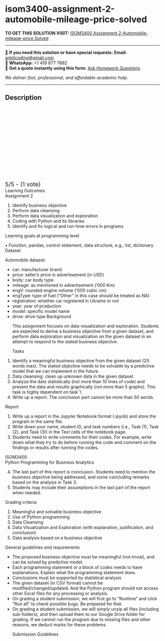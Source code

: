 # isom3400-assignment-2-automobile-mileage-price-solved
**TO GET THIS SOLUTION VISIT:** [ISOM3400 Assignment 2-Automobile-mileage-price Solved](https://www.ankitcodinghub.com/product/isom3400-assignment-2-automobile-mileage-price-solved/)


---

📩 **If you need this solution or have special requests:** **Email:** ankitcoding@gmail.com  
📱 **WhatsApp:** +1 419 877 7882  
📄 **Get a quote instantly using this form:** [Ask Homework Questions](https://www.ankitcodinghub.com/services/ask-homework-questions/)

*We deliver fast, professional, and affordable academic help.*

---

<h2>Description</h2>



<div class="kk-star-ratings kksr-auto kksr-align-center kksr-valign-top" data-payload="{&quot;align&quot;:&quot;center&quot;,&quot;id&quot;:&quot;97534&quot;,&quot;slug&quot;:&quot;default&quot;,&quot;valign&quot;:&quot;top&quot;,&quot;ignore&quot;:&quot;&quot;,&quot;reference&quot;:&quot;auto&quot;,&quot;class&quot;:&quot;&quot;,&quot;count&quot;:&quot;1&quot;,&quot;legendonly&quot;:&quot;&quot;,&quot;readonly&quot;:&quot;&quot;,&quot;score&quot;:&quot;5&quot;,&quot;starsonly&quot;:&quot;&quot;,&quot;best&quot;:&quot;5&quot;,&quot;gap&quot;:&quot;4&quot;,&quot;greet&quot;:&quot;Rate this product&quot;,&quot;legend&quot;:&quot;5\/5 - (1 vote)&quot;,&quot;size&quot;:&quot;24&quot;,&quot;title&quot;:&quot;ISOM3400 Assignment 2-Automobile-mileage-price Solved&quot;,&quot;width&quot;:&quot;138&quot;,&quot;_legend&quot;:&quot;{score}\/{best} - ({count} {votes})&quot;,&quot;font_factor&quot;:&quot;1.25&quot;}">

<div class="kksr-stars">

<div class="kksr-stars-inactive">
            <div class="kksr-star" data-star="1" style="padding-right: 4px">


<div class="kksr-icon" style="width: 24px; height: 24px;"></div>
        </div>
            <div class="kksr-star" data-star="2" style="padding-right: 4px">


<div class="kksr-icon" style="width: 24px; height: 24px;"></div>
        </div>
            <div class="kksr-star" data-star="3" style="padding-right: 4px">


<div class="kksr-icon" style="width: 24px; height: 24px;"></div>
        </div>
            <div class="kksr-star" data-star="4" style="padding-right: 4px">


<div class="kksr-icon" style="width: 24px; height: 24px;"></div>
        </div>
            <div class="kksr-star" data-star="5" style="padding-right: 4px">


<div class="kksr-icon" style="width: 24px; height: 24px;"></div>
        </div>
    </div>

<div class="kksr-stars-active" style="width: 138px;">
            <div class="kksr-star" style="padding-right: 4px">


<div class="kksr-icon" style="width: 24px; height: 24px;"></div>
        </div>
            <div class="kksr-star" style="padding-right: 4px">


<div class="kksr-icon" style="width: 24px; height: 24px;"></div>
        </div>
            <div class="kksr-star" style="padding-right: 4px">


<div class="kksr-icon" style="width: 24px; height: 24px;"></div>
        </div>
            <div class="kksr-star" style="padding-right: 4px">


<div class="kksr-icon" style="width: 24px; height: 24px;"></div>
        </div>
            <div class="kksr-star" style="padding-right: 4px">


<div class="kksr-icon" style="width: 24px; height: 24px;"></div>
        </div>
    </div>
</div>


<div class="kksr-legend" style="font-size: 19.2px;">
            5/5 - (1 vote)    </div>
    </div>
<div class="page" title="Page 1">
<div class="layoutArea">
<div class="column">
Learning Outcomes

</div>
</div>
<div class="layoutArea">
<div class="column">
Assignment 2

</div>
</div>
<div class="layoutArea">
<div class="column">
<ol>
<li>Identify business objective</li>
<li>Perform data cleansing</li>
<li>Perform data visualization and exploration</li>
<li>Coding with Python and its libraries</li>
<li>Identify and fix logical and run-time errors in programs</li>
</ol>
Learning goals at programming level

• Function, pandas, control statement, data structure, e.g., list, dictionary Dataset

Automobile dataset:

<ul>
<li>car: manufacturer brand</li>
<li>price: seller’s price in advertisement (in USD)</li>
<li>body: car body type</li>
<li>mileage: as mentioned in advertisement (‘000 Km)</li>
<li>engV: rounded engine volume (‘000 cubic cm)</li>
<li>engType: type of fuel (“Other” in this case should be treated as NA)</li>
<li>registration: whether car registered in Ukraine or not</li>
<li>year: year of production</li>
<li>model: specific model name</li>
<li>drive: drive type
Background

This assignment focuses on data visualization and exploration. Students are expected to derive a business objective from a given dataset, and perform data exploration and visualization on the given dataset in an attempt to respond to the stated business objective.

Tasks
</li>
</ul>
<ol>
<li>Identify a meaningful business objective from the given dataset (20 words max). The stated objective needs to be solvable by a predictive model that we can implement in the future.</li>
<li>Data cleansing: clean up unknown data in the given dataset.</li>
<li>Analyze the data statistically (not more than 10 lines of code) and present the data and results
graphically (not more than 5 graphs). This task is highly dependent on task 1.
</li>
<li>Write up a report. The conclusion part cannot be more than 50 words.</li>
</ol>
Report

<ol>
<li>Write up a report in the Jupyter Notebook format (.ipynb) and store the program in the same file.</li>
<li>Write down your name, student ID, and task numbers (i.e., Task (1), Task (2), and Task (3)) in the Text cells of the notebook page.</li>
<li>Students need to write comments for their codes. For example, write down what they try to do before running the code and comment on the findings or results after running the codes.</li>
</ol>
</div>
</div>
</div>
<div class="page" title="Page 2">
<div class="layoutArea">
<div class="column">
ISOM3400

</div>
<div class="column">
Python Programming for Business Analytics

</div>
</div>
<div class="layoutArea">
<div class="column">
<ol start="4">
<li>The last part of this report is conclusion. Students need to mention the business objective being addressed, and some concluding remarks based on the analysis in Task 3.</li>
<li>Students may include their assumptions in the last part of the report when needed.</li>
</ol>
Grading criteria

<ol>
<li>Meaningful and solvable business objective</li>
<li>Use of Python programming</li>
<li>Data Cleansing</li>
<li>Data Visualization and Exploration (with explanation, justification, and conclusion)</li>
<li>Data analysis based on a business objective</li>
</ol>
General guidelines and requirements

<ul>
<li>The proposed business objective must be meaningful (not trivial), and can be solved by predictive model.</li>
<li>Each programming statement or a block of codes needs to have explanations. Explain what the programming statement does.</li>
<li>Conclusions must be supported by statistical analysis</li>
<li>The given dataset (in CSV format) cannot be modified/changed/updated. And the
Python program should not access other Excel files for any processing or analysis.
</li>
<li>On grading a student submission, we will first go to “Runtime” and click “Run all” to
check possible bugs. Be prepared for that.
</li>
<li>On grading a student submission, we will simply unzip all files (including sub-folders),
and then upload them to our Google Drive folder for grading. If we cannot run the program due to missing files and other reasons, we deduct marks for these problems.

Submission Guidelines
</li>
</ul>
</div>
</div>
</div>
